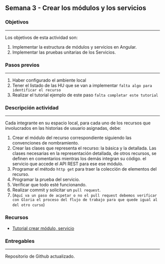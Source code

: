 ## Semana 3 - Crear los módulos y los servicios

### Objetivos
----
Los objetivos de esta actividad son:

1. Implementar la estructura de módulos  y servicios en Angular.
2. Implementar las pruebas unitarias de los Servicios.
   
### Pasos previos
----

1. Haber configurado el ambiente local
2. Tener el listado de las HU que se van a implementar `falta algo para identificar el recurso`
3. Realizar el tutorial ejemplo de este paso `falta completar este tutorial`

### Descripción actividad
----


Cada integrante en su espacio local, para cada uno de los recursos que involucrados en las historias de usuario asignadas, debe:
1. Crear el módulo del recurso correspondiente siguiendo las convenciones de nombramiento.
2. Crear las clases que representa el recurso: la básica y la detallada. Las 
   clases necesarias en la representación detallada, de otros recursos, se definen en comentarios mientras los demás integran su código.
   el servicio que accede el API REST  para ese ese módulo.
3. Programar el método `http get` para traer la colección de elementos del recurso.
4. Programar la prueba del servicio.
5. Verificar que todo esté funcionando.
6. Realizar commit y solicitar un `pull request`.  
7. (`Aquí va un paso de acpetar o no el pull request debemos verificar con Gloria el proceso del flujo de trabajo para que quede igual al del otro curso`)

### Recursos

* [Tutorial crear módulo, servicio]()

### Entregables
---
Repositorio de Github actualizado.